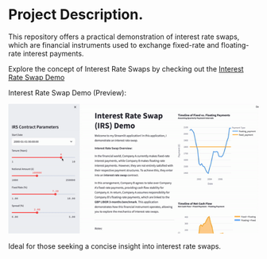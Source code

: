 # Project Description. 

This repository offers a practical demonstration of interest rate swaps, which are financial instruments used to exchange fixed-rate and floating-rate interest payments. 

Explore the concept of Interest Rate Swaps by checking out the [Interest Rate Swap Demo](https://interest-rate-swap-demo.onrender.com)

Interest Rate Swap Demo (Preview):

![](irs-demo-video.gif)

Ideal for those seeking a concise insight into interest rate swaps.
